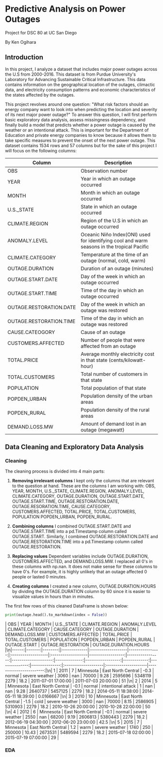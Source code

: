 # Predictive Analysis on Power Outages
Project for DSC 80 at UC San Diego

By Ken Ogihara

## Introduction
In this project, I analyze a dataset that includes major power outages across the U.S from 2000-2016. This dataset is from Purdue University's Laboratory for Advancing Sustainable Critical Infrastructure. This data contains information on the geographical location of the outages, climactic data, and electricity consumption patterns and economic characteristics of the states affected by the outages. 

This project revolves around one question: "What risk factors should an energy company want to look into when predicting the location and severity of its next major power outage?" To answer this question, I will first perform basic exploratory data analysis, assess missingness dependency, and finally build a model that predicts whether a power outage is caused by the weather or an intentional attack. This is important for the Department of Education and private energy companies to know because it allows them to take specific measures to prevent the onset of the next power outage. This dataset contains 1534 rows and 57 columns but for the sake of this project I will focus on the following columns:

| Column | Description |
| ----------- | ----------- |
| OBS | Observation number |
| YEAR | Year in which an outage occurred |
| MONTH | Month in which an outage occurred |
| U.S._STATE | State in which an outage occurred |
| CLIMATE.REGION | Region of the U.S in which an outage occurred |
| ANOMALY.LEVEL | Oceanic Niño Index(ONI) used for identifying cool and warm seasons in the tropical Pacific |
| CLIMATE.CATEGORY | Temperature at the time of an outage (normal, cold, warm) |
| OUTAGE.DURATION | Duration of an outage (minutes) |
| OUTAGE.START.DATE | Day of the week in which an outage occurred |
| OUTAGE.START.TIME | Time of the day in which an outage occurred |
| OUTAGE.RESTORATION.DATE | Day of the week in which an outage was restored |
| OUTAGE.RESTORATION.TIME | Time of the day in which an outage was restored |
| CAUSE.CATEOGORY | Cause of an outage |
| CUSTOMERS.AFFECTED | Number of people that were affected from an outage |
| TOTAL.PRICE | Average monthly electricity cost in that state (cents/kilowatt-hour) |
| TOTAL.CUSTOMERS | Total number of customers in that state |
| POPULATION | Total population of that state |
| POPDEN_URBAN | Population density of the urban areas |
| POPDEN_RURAL | Population density of the rural areas |
| DEMAND.LOSS.MW | Amount of demand lost in an outage (megawatt) |


## Data Cleaning and Exploratory Data Analysis

### Cleaning

The cleaning process is divided into 4 main parts:

1. **Removing irrelevant columns** I kept only the columns that are relevant to the question at hand. These are the columns I am working with: OBS, YEAR, MONTH, U.S._STATE, CLIMATE.REGION, ANOMALY.LEVEL, CLIMATE.CATEGORY, OUTAGE.DURATION, OUTAGE.START.DATE, OUTAGE.START.TIME, OUTAGE.RESTORATION.DATE, OUTAGE.RESORATION.TIME, CAUSE.CATEGORY, CUSTOMERS.AFFECTED, TOTAL.PRICE, TOTAL.CUSTOMERS, POPULATION POPDEN_URBAN, POPDEN_RURAL.

2. **Combining columns** I combined OUTAGE.START.DATE and OUTAGE.START.TIME into a pd.Timestamp column called OUTAGE.START. Similarly, I combined OUTAGE.RESTORATION.DATE and OUTAGE.RESTORATION.TIME into a pd.Timestamp column called OUTAGE.RESTORATION. 

3. **Replacing values** Dependent variables include OUTAGE.DURATION, CUSTOMERS.AFFECTED, and DEMAND.LOSS.MW. I replaced all 0's in these columns with np.nan. It does not make sense for these columns to have 0's. For example, it is highly unlikely that an outage affected 0 people or lasted 0 minutes.

4. **Creating columns** I created a new column, OUTAGE.DURATION.HOURS by dividing the OUTAGE.DURATION column by 60 since it is easier to visualize values in hours than in minutes.

The first few rows of this cleaned DataFrame is shown below:

```py
print(outage.head().to_markdown(index = False))
```

|   OBS |   YEAR |   MONTH | U.S._STATE   | CLIMATE.REGION     |   ANOMALY.LEVEL | CLIMATE.CATEGORY   | CAUSE.CATEGORY     |   OUTAGE.DURATION |   DEMAND.LOSS.MW |   CUSTOMERS.AFFECTED |   TOTAL.PRICE |   TOTAL.CUSTOMERS |   POPULATION |   POPDEN_URBAN |   POPDEN_RURAL | OUTAGE.START        | OUTAGE.RESTORATION   |   OUTAGE.DURATION.HOURS |\n|------:|-------:|--------:|:-------------|:-------------------|----------------:|:-------------------|:-------------------|------------------:|-----------------:|---------------------:|--------------:|------------------:|-------------:|---------------:|---------------:|:--------------------|:---------------------|------------------------:|\n|     1 |   2011 |       7 | Minnesota    | East North Central |            -0.3 | normal             | severe weather     |              3060 |              nan |                70000 |          9.28 |           2595696 |      5348119 |           2279 |           18.2 | 2011-07-01 17:00:00 | 2011-07-03 20:00:00  |              51         |\n|     2 |   2014 |       5 | Minnesota    | East North Central |            -0.1 | normal             | intentional attack |                 1 |              nan |                  nan |          9.28 |           2640737 |      5457125 |           2279 |           18.2 | 2014-05-11 18:38:00 | 2014-05-11 18:39:00  |               0.0166667 |\n|     3 |   2010 |      10 | Minnesota    | East North Central |            -1.5 | cold               | severe weather     |              3000 |              nan |                70000 |          8.15 |           2586905 |      5310903 |           2279 |           18.2 | 2010-10-26 20:00:00 | 2010-10-28 22:00:00  |              50         |\n|     4 |   2012 |       6 | Minnesota    | East North Central |            -0.1 | normal             | severe weather     |              2550 |              nan |                68200 |          9.19 |           2606813 |      5380443 |           2279 |           18.2 | 2012-06-19 04:30:00 | 2012-06-20 23:00:00  |              42.5       |\n|     5 |   2015 |       7 | Minnesota    | East North Central |             1.2 | warm               | severe weather     |              1740 |              250 |               250000 |         10.43 |           2673531 |      5489594 |           2279 |           18.2 | 2015-07-18 02:00:00 | 2015-07-19 07:00:00  |              29         |

### EDA




